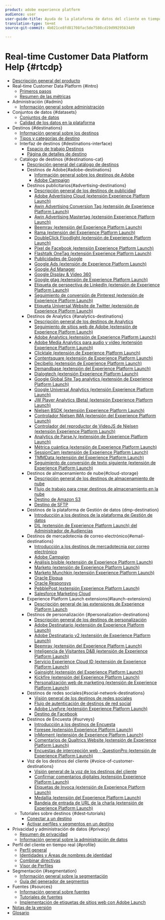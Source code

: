 ```yaml
---
product: adobe experience platform
audience: user
user-guide-title: Ayuda de la plataforma de datos del cliente en tiempo real
translation-type: tm+mt
source-git-commit: 4b021ce8fd81708fac5de7508cd19d99295634d9

---
```



# Real-time Customer Data Platform Help {#rtcdp}

* [Descripción general del producto](overview.md)
* Real-time Customer Data Platform {#intro}
   * [Primeros pasos](get-started.md)
   * [Resumen de las métricas](home-page-dashboards.md)
* Administración {#admin}
   * [Información general sobre administración](administration/admin-overview.md)
* Conjuntos de datos {#datasets}
   * [Conjuntos de datos](datasets/dataset.md)
   * [Calidad de los datos en la plataforma](datasets/data-quality.md)
* Destinos {#destinations}
   * [Información general sobre los destinos](destinations/destinations-overview.md)
   * [Tipos y categorías de destino](/help/rtcdp/destinations/destination-types.md)
   * Interfaz de destinos {#destinations-interface}
      * [Espacio de trabajo Destinos](destinations/destinations-workspace.md)
      * [Página de detalles de destino](destinations/destination-details-page.md)
   * Catálogo de destinos {#destinations-cat}
      * [Descripción general del catálogo de destinos](destinations/destinations-catalog.md)
      * Destinos de Adobe{#adobe-destinations}
         * [Información general sobre los destinos de Adobe](destinations/adobe-destinations.md)
         * [Adobe Campaign](destinations/adobe-campaign-destination.md)
      * Destinos publicitarios{#advertising-destinations}
         * [Descripción general de los destinos de publicidad](destinations/advertising-destinations.md)
         * [Adobe Advertising Cloud (extensión Experience Platform Launch)](/help/rtcdp/destinations/adobe-advertising-cloud-extension.md)
         * [Awin Advertising Conversion Tag (extensión de Experience Platform Launch)](/help/rtcdp/destinations/awin-conversiontag-extension.md)
         * [Awin Advertising Mastertag (extensión Experience Platform Launch)](/help/rtcdp/destinations/awin-mastertag-extension.md)
         * [Beemray (extensión del Experience Platform Launch)](/help/rtcdp/destinations/beemray-extension.md)
         * [Rama (extensión del Experience Platform Launch)](/help/rtcdp/destinations/branch-extension.md)
         * [DoubleClick Floodlight (extensión de Experience Platform Launch)](/help/rtcdp/destinations/doubleclick-floodlight-extension.md)
         * [Píxel de Facebook (extensión Experience Platform Launch)](/help/rtcdp/destinations/facebook-pixel-extension.md)
         * [Flashtalk OneTag (extensión Experience Platform Launch)](/help/rtcdp/destinations/flashtalking-extension.md)
         * [Publicidades de Google](/help/rtcdp/destinations/google-ads-destination.md)
         * [Google Ads (extensión de Experience Platform Launch)](/help/rtcdp/destinations/google-ads-extension.md)
         * [Google Ad Manager](/help/rtcdp/destinations/google-ad-manager-destination.md)
         * [Google Display &amp; Video 360](/help/rtcdp/destinations/google-dv360-destination.md)
         * [Google gtag (extensión de Experience Platform Launch)](/help/rtcdp/destinations/gtag-advertising-extension.md)
         * [Etiqueta de perspectiva de LinkedIn (extensión de Experience Platform Launch)](/help/rtcdp/destinations/linkedin-extension.md)
         * [Seguimiento de conversión de Pinterest (extensión de Experience Platform Launch)](destinations/pinterest-extension.md)
         * [Etiqueta Universal Website de Twitter (extensión de Experience Platform Launch)](destinations/twitter-uwt-extension.md)
      * Destinos de Analytics {#analytics-destinations}
         * [Descripción general de los destinos de Analytics](destinations/analytics-destinations.md)
         * [Seguimiento de sitios web de Adobe (extensión de Experience Platform Launch)](/help/rtcdp/destinations/adform-extension.md)
         * [Adobe Analytics (extensión de Experience Platform Launch)](/help/rtcdp/destinations/adobe-analytics-extension.md)
         * [Adobe Media Analytics para audio y vídeo (extensión Experience Platform Launch)](/help/rtcdp/destinations/adobe-video-analytics-extension.md)
         * [Clicktale (extensión de Experience Platform Launch)](/help/rtcdp/destinations/clicktale-extension.md)
         * [Contentsquare (extensión de Experience Platform Launch)](/help/rtcdp/destinations/contentsquare-extension.md)
         * [Decibelio (extensión de Experience Platform Launch)](/help/rtcdp/destinations/decibel-extension.md)
         * [Demandbase (extensión del Experience Platform Launch)](/help/rtcdp/destinations/demandbase-extension.md)
         * [Dialogtech (extensión Experience Platform Launch)](/help/rtcdp/destinations/dialogtech-extension.md)
         * [Google Global Site Tag analytics (extensión de Experience Platform Launch)](/help/rtcdp/destinations/gtag-analytics-extension.md)
         * [Google Universal Analytics (extensión Experience Platform Launch)](/help/rtcdp/destinations/google-universal-analytics-extension.md)
         * [JW Player Analytics (Beta) (extensión Experience Platform Launch)](/help/rtcdp/destinations/jw-player-analytics-extension.md)
         * [Nielsen BSDK (extensión Experience Platform Launch)](destinations/nielsen-bsdk-extension.md)
         * [Controlador Nielsen IMA (extensión del Experience Platform Launch)](destinations/nielsen-ima-extension.md)
         * [Controlador del reproductor de VideoJS de Nielsen (extensión Experience Platform Launch)](destinations/nielsen-videojs-extension.md)
         * [Analytics de Parse.ly (extensión de Experience Platform Launch)](destinations/parsely-extension.md)
         * [Métrica cuántica (extensión de Experience Platform Launch)](destinations/quantum-metric-extension.md)
         * [SessionCam (extensión de Experience Platform Launch)](destinations/sessioncam-extension.md)
         * [TMMData (extensión del Experience Platform Launch)](destinations/tmmdata-extension.md)
         * [Seguimiento de conversión de texto siguiente (extensión de Experience Platform Launch)](destinations/yext-extension.md)
      * Destinos de almacenamiento de nube{#cloud-storage}
         * [Descripción general de los destinos de almacenamiento de nube](destinations/cloud-storage-destinations.md)
         * [Flujo de trabajo para crear destinos de almacenamiento en la nube](/help/rtcdp/destinations/cloud-storage-destinations-workflow.md)
         * [Destino de Amazon S3](destinations/amazon-s3-destination.md)
         * [Destino de SFTP](destinations/sftp-destination.md)
      * Destinos de la plataforma de Gestión de datos {dmp-destination}
         * [Introducción a los destinos de la plataforma de Gestión de datos](destinations/dmp-destinations.md)
         * [DIL (extensión de Experience Platform Launch) del Administrador de Audiencias](/help/rtcdp/destinations/aam-dil-extension.md)
      * Destinos de mercadotecnia de correo electrónico{#email-destinations}
         * [Introducción a los destinos de mercadotecnia por correo electrónico](destinations/email-marketing-destinations.md)
         * [Adobe Campaign](destinations/adobe-campaign-destination.md)
         * [Análisis bisible (extensión de Experience Platform Launch)](/help/rtcdp/destinations/bizible-extension.md)
         * [Marketo (extensión de Experience Platform Launch)](destinations/marketo-extension.md)
         * [Marketo Munchkin (extensión Experience Platform Launch)](destinations/marketo-munchkin-extension.md)
         * [Oracle Eloqua](destinations/oracle-eloqua-destination.md)
         * [Oracle Responsys](destinations/oracle-responsys-destination.md)
         * [PebblePost (extensión Experience Platform Launch)](destinations/pebblepost-extension.md)
         * [Salesforce Marketing Cloud](destinations/salesforce-marketing-cloud-destination.md)
      * Experience Platform Launch extensions{#launch-extensions}
         * [Descripción general de las extensiones de Experience Platform Launch](/help/rtcdp/destinations/experience-platform-launch-extensions.md)
      * Destinos de personalización {#personalization-destinations}
         * [Descripción general de los destinos de personalización](/help/rtcdp/destinations/personalization-destinations.md)
         * [Adobe Destinatario (extensión de Experience Platform Launch)](/help/rtcdp/destinations/adobe-target-extension.md)
         * [Adobe Destinatario v2 (extensión de Experience Platform Launch)](/help/rtcdp/destinations/adobe-target-v2-extension.md)
         * [Beemray (extensión del Experience Platform Launch)](/help/rtcdp/destinations/beemray-extension.md)
         * [Inteligencia de Visitantes D&amp;B (extensión de Experience Platform Launch)](/help/rtcdp/destinations/dnb-extension.md)
         * [Servicio Experience Cloud ID (extensión de Experience Platform Launch)](/help/rtcdp/destinations/adobe-ecid-extension.md)
         * [Gainsight (extensión del Experience Platform Launch)](/help/rtcdp/destinations/gainsight-extension.md)
         * [Kickfire (extensión del Experience Platform Launch)](/help/rtcdp/destinations/kickfire-extension.md)
         * [Personalización web de marketing (extensión de Experience Platform Launch)](destinations/marketo-web-personalization-extension.md)
      * Destinos de redes sociales{#social-network-destinations}
         * [Visión general de los destinos de redes sociales](/help/rtcdp/destinations/social-network-destinations.md)
         * [Flujo de autenticación de destinos de red social](/help/rtcdp/destinations/social-network-destinations-workflow.md)
         * [Adobe Livefyre (extensión Experience Platform Launch)](/help/rtcdp/destinations/adobe-livefyre-extension.md)
         * [Destino de Facebook](/help/rtcdp/destinations/facebook-destination.md)
      * Destinos de Encuesta {#surveys}
         * [Introducción a los destinos de Encuesta](/help/rtcdp/destinations/survey-destinations.md)
         * [Foresee (extensión Experience Platform Launch)](/help/rtcdp/destinations/foresee-extension.md)
         * [InMoment (extensión de Experience Platform Launch)](/help/rtcdp/destinations/inmoment-extension.md)
         * [Comentarios de Qualtrics Website (extensión de Experience Platform Launch)](destinations/qualtrics-extension.md)
         * [Encuestas de intercepción web - QuestionPro (extensión de Experience Platform Launch)](/help/rtcdp/destinations/web-intercept-surveys-extension.md)
      * Voz de los destinos del cliente {#voice-of-customer-destinations}
         * [Visión general de la voz de los destinos del cliente](/help/rtcdp/destinations/voice-of-customer-destinations.md)
         * [Confirmar comentarios digitales (extensión Experience Platform Launch)](/help/rtcdp/destinations/confirmit-digital-feedback-extension.md)
         * [Etiquetas de Invoca (extensión de Experience Platform Launch)](/help/rtcdp/destinations/invoca-extension.md)
         * [Medallia (extensión del Experience Platform Launch)](destinations/medallia-extension.md)
         * [Bandeja de entrada de URL de la charla (extensión de Experience Platform Launch)](destinations/talkurl-extension.md)
   * Tutoriales sobre destinos {#dest-tutorials}
      * [Conectar a un destino](/help/rtcdp/destinations/connect-destination.md)
      * [Activar perfiles y segmentos en un destino](destinations/activate-destinations.md)
* Privacidad y administración de datos {#privacy}
   * [Resumen de privacidad](privacy/privacy-overview.md)
   * [Información general sobre la administración de datos](privacy/data-governance-overview.md)
* Perfil del cliente en tiempo real {#profile}
   * [Perfil general](profile/profile-overview.md)
   * [Identidades y Áreas de nombres de identidad](profile/identities-overview.md)
   * [Combinar directivas](profile/merge-policies.md)
   * [Visor de Perfiles](profile/profile-viewer.md)
* Segmentación {#segmentation}
   * [Información general sobre la segmentación](segmentation/segmentation-overview.md)
   * [Guía del generador de segmentos](segmentation/segment-builder-guide.md)
* Fuentes {#sources}
   * [Información general sobre fuentes](sources/sources-overview.md)
   * [Tutoriales de fuentes](sources/sources-tutorials.md)
   * [Implementación de etiquetas de sitios web con Adobe Launch](sources/launch.md)
* [Notas de la versión](https://www.adobe.io/apis/experienceplatform/home/services/release-notes.html#!end-user/markdown/release-notes/release-notes.md)
* [Glosario](https://www.adobe.io/apis/experienceplatform/home/services/acp-glossary.html)